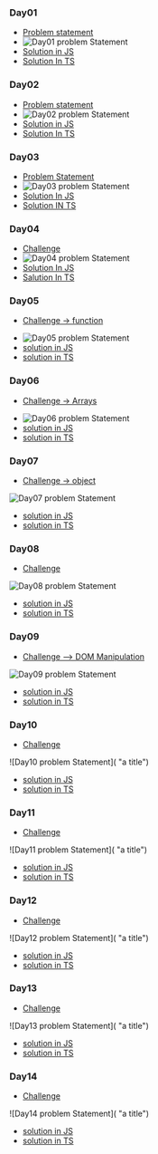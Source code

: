### Day01 
- [Problem statement](https://courses.chaicode.com/learn/home/30-days-of-Javascript-challenge/30-days-javascript-challenge/section/515627/lesson/3196994)
- ![Day01 problem Statement](https://github.com/fThAbhishek-Pandey/30-Days-JS-TS-challenge/blob/main/assets/Day01%20Variable%20and%20data%20type%20.png "variable and data type")
- [Solution in JS](https://github.com/fThAbhishek-Pandey/30-Days-JS-TS-challenge/blob/main/Day2/operator.js)
- [Solution In TS]()
### Day02
- [Problem statement](https://courses.chaicode.com/learn/home/30-days-of-Javascript-challenge/30-days-javascript-challenge/section/515627/lesson/3197073)
- ![Day02 problem Statement](https://github.com/fThAbhishek-Pandey/30-Days-JS-TS-challenge/blob/main/assets/Day02%20operator.png "operater")
- [Solution in JS](https://github.com/fThAbhishek-Pandey/30-Days-JS-TS-challenge/blob/main/Day2/operator.js)
- [Solution In TS]()
### Day03 
- [Problem Statement](https://courses.chaicode.com/learn/home/30-days-of-Javascript-challenge/30-days-javascript-challenge/section/515627/lesson/3197081)
- ![Day03 problem Statement](https://github.com/fThAbhishek-Pandey/30-Days-JS-TS-challenge/blob/main/assets/Day03%20controle%20Structure.png "Control structure")
- [Solution In JS](https://github.com/fThAbhishek-Pandey/30-Days-JS-TS-challenge/blob/main/Day3/control.js)
- [Solution IN TS]()
### Day04 
- [Challenge](https://courses.chaicode.com/learn/home/30-days-of-Javascript-challenge/30-days-javascript-challenge/section/515627/lesson/3197093)
- ![Day04 problem Statement](https://github.com/fThAbhishek-Pandey/30-Days-JS-TS-challenge/blob/main/assets/Day04%20Loops.png "Loops")
- [Solution In JS](https://github.com/fThAbhishek-Pandey/30-Days-JS-TS-challenge/tree/main/Day04)
- [Salution In TS]()
### Day05
- [Challenge -> function](https://courses.chaicode.com/learn/home/30-days-of-Javascript-challenge/30-days-javascript-challenge/section/515627/lesson/3197105)
<!-- - challenge img  -->

- ![Day05 problem Statement](https://github.com/fThAbhishek-Pandey/30-Days-JS-TS-challenge/blob/main/assets/Day05%20function.png "Function")
- [solution in JS](https://github.com/fThAbhishek-Pandey/30-Days-JS-TS-challenge/blob/main/Day05/function.js)
- [solution in TS]()

### Day06
- [Challenge -> Arrays](https://courses.chaicode.com/learn/home/30-days-of-Javascript-challenge/30-days-javascript-challenge/section/515627/lesson/3197124)
<!-- - challenge img  -->
- ![Day06 problem Statement](https://github.com/fThAbhishek-Pandey/30-Days-JS-TS-challenge/blob/main/assets/Day06%20Arrays.png "Arrays")
- [solution in JS](https://github.com/fThAbhishek-Pandey/30-Days-JS-TS-challenge/blob/main/Day06/array.js)
- [solution in TS]()

### Day07 
- [Challenge -> object](https://courses.chaicode.com/learn/home/30-days-of-Javascript-challenge/30-days-javascript-challenge/section/515627/lesson/3197138)
<!-- - challenge img  -->
![Day07 problem Statement](https://github.com/fThAbhishek-Pandey/30-Days-JS-TS-challenge/blob/main/assets/Day07%20Objects.png "Objects")
- [solution in JS](https://github.com/fThAbhishek-Pandey/30-Days-JS-TS-challenge/blob/main/Day07/object.js)
- [solution in TS]()
### Day08
- [Challenge](https://courses.chaicode.com/learn/home/30-days-of-Javascript-challenge/30-days-javascript-challenge/section/515627/lesson/3197148)
<!-- - challenge img  -->
![Day08 problem Statement](https://github.com/fThAbhishek-Pandey/30-Days-JS-TS-challenge/blob/main/assets/Day08%20ES%5E%20feature.png "a title")
- [solution in JS](https://github.com/fThAbhishek-Pandey/30-Days-JS-TS-challenge/blob/main/Day08/ES6feature.js)
- [solution in TS]()

### Day09
- [Challenge --> DOM Manipulation](https://courses.chaicode.com/learn/home/30-days-of-Javascript-challenge/30-days-javascript-challenge/section/515627/lesson/3197157)
<!-- - challenge img  -->
![Day09 problem Statement](https://github.com/fThAbhishek-Pandey/30-Days-JS-TS-challenge/blob/main/assets/Day09%20Dom%20Manipulation.png "DOM Manipulation")
- [solution in JS](https://github.com/fThAbhishek-Pandey/30-Days-JS-TS-challenge/blob/main/Day09/DomManipulation.js)
- [solution in TS]()
### Day10
- [Challenge]()
<!-- - challenge img  -->
![Day10 problem Statement]( "a title")
- [solution in JS]()
- [solution in TS]()

### Day11
- [Challenge]()
<!-- - challenge img  -->
![Day11 problem Statement]( "a title")
- [solution in JS]()
- [solution in TS]()
### Day12
- [Challenge]()
<!-- - challenge img  -->
![Day12 problem Statement]( "a title")
- [solution in JS]()
- [solution in TS]()
### Day13
- [Challenge]()
<!-- - challenge img  -->
![Day13 problem Statement]( "a title")
- [solution in JS]()
- [solution in TS]()
### Day14
- [Challenge]()
<!-- - challenge img  -->
![Day14 problem Statement]( "a title")
- [solution in JS]()
- [solution in TS]()
